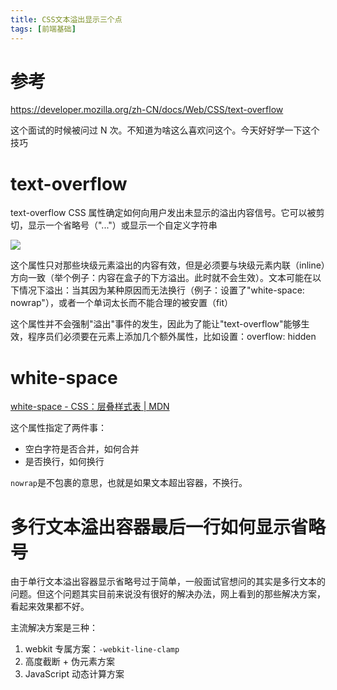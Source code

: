 ```yaml
---
title: CSS文本溢出显示三个点
tags: [前端基础]
---
```


# 参考

https://developer.mozilla.org/zh-CN/docs/Web/CSS/text-overflow

这个面试的时候被问过 N 次。不知道为啥这么喜欢问这个。今天好好学一下这个技巧

<!-- more -->

# text-overflow

text-overflow CSS 属性确定如何向用户发出未显示的溢出内容信号。它可以被剪切，显示一个省略号（"..."）或显示一个自定义字符串

![](../../../../images/2022/单行文本溢出显示省略号.png)

这个属性只对那些块级元素溢出的内容有效，但是必须要与块级元素内联（inline）方向一致（举个例子：内容在盒子的下方溢出。此时就不会生效）。文本可能在以下情况下溢出：当其因为某种原因而无法换行（例子：设置了"white-space: nowrap"），或者一个单词太长而不能合理的被安置（fit）

这个属性并不会强制"溢出"事件的发生，因此为了能让"text-overflow"能够生效，程序员们必须要在元素上添加几个额外属性，比如设置：overflow: hidden

# white-space

[white-space - CSS：层叠样式表 | MDN](https://developer.mozilla.org/zh-CN/docs/Web/CSS/white-space)

这个属性指定了两件事：

- 空白字符是否合并，如何合并
- 是否换行，如何换行

`nowrap`是不包裹的意思，也就是如果文本超出容器，不换行。

# 多行文本溢出容器最后一行如何显示省略号

由于单行文本溢出容器显示省略号过于简单，一般面试官想问的其实是多行文本的问题。但这个问题其实目前来说没有很好的解决办法，网上看到的那些解决方案，看起来效果都不好。

主流解决方案是三种：

1. webkit 专属方案：`-webkit-line-clamp`
2. 高度截断 + 伪元素方案
3. JavaScript 动态计算方案
